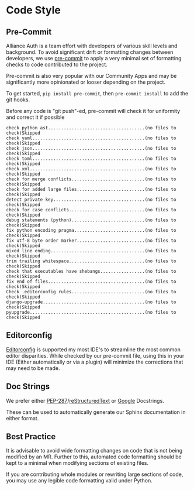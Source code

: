 # Code Style

## Pre-Commit

Alliance Auth is a team effort with developers of various skill levels and background. To avoid significant drift or formatting changes between developers, we use [pre-commit](https://pre-commit.com/) to apply a very minimal set of formatting checks to code contributed to the project.

Pre-commit is also very popular with our Community Apps and may be significantly more opinionated or looser depending on the project.

To get started, `pip install pre-commit`, then `pre-commit install` to add the git hooks.

Before any code is "git push"-ed, pre-commit will check it for uniformity and correct it if possible

```shell
check python ast.....................................(no files to check)Skipped
check yaml...........................................(no files to check)Skipped
check json...........................................(no files to check)Skipped
check toml...........................................(no files to check)Skipped
check xml............................................(no files to check)Skipped
check for merge conflicts............................(no files to check)Skipped
check for added large files..........................(no files to check)Skipped
detect private key...................................(no files to check)Skipped
check for case conflicts.............................(no files to check)Skipped
debug statements (python)............................(no files to check)Skipped
fix python encoding pragma...........................(no files to check)Skipped
fix utf-8 byte order marker..........................(no files to check)Skipped
mixed line ending....................................(no files to check)Skipped
trim trailing whitespace.............................(no files to check)Skipped
check that executables have shebangs.................(no files to check)Skipped
fix end of files.....................................(no files to check)Skipped
Check .editorconfig rules............................(no files to check)Skipped
django-upgrade.......................................(no files to check)Skipped
pyupgrade............................................(no files to check)Skipped
```

## Editorconfig

[Editorconfig](https://editorconfig.org/) is supported my most IDE's to streamline the most common editor disparities. While checked by our pre-commit file, using this in your IDE (Either automatically or via a plugin) will minimize the corrections that may need to be made.

## Doc Strings

We prefer either [PEP-287](https://peps.python.org/pep-0287/)/[reStructuredText](https://docutils.sourceforge.io/rst.html) or [Google](https://google.github.io/styleguide/pyguide.html#381-docstrings) Docstrings.

These can be used to automatically generate our Sphinx documentation in either format.

## Best Practice

It is advisable to avoid wide formatting changes on code that is not being modified by an MR. Further to this, automated code formatting should be kept to a minimal when modifying sections of existing files.

If you are contributing whole modules or rewriting large sections of code, you may use any legible code formatting valid under Python.
